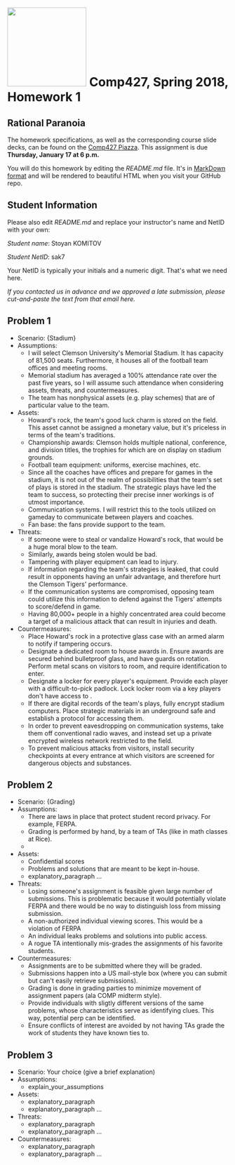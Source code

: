 # <img src="http://www.rice.edu/_images/rice-logo.jpg" width=180> Comp427, Spring 2018, Homework 1
## Rational Paranoia
The homework specifications, as well as the corresponding course slide decks,
can be found on the [Comp427 Piazza](https://piazza.com/class/jqifhp864b37ju).
This assignment is due **Thursday, January 17 at 6 p.m.**

You will do this homework by editing the _README.md_ file. It's in
[MarkDown format](https://guides.github.com/features/mastering-markdown/)
and will be rendered to beautiful HTML when you visit your GitHub repo.

## Student Information
Please also edit _README.md_ and replace your instructor's name and NetID with your own:

_Student name_: Stoyan KOMITOV 

_Student NetID_: sak7 

Your NetID is typically your initials and a numeric digit. That's
what we need here.

_If you contacted us in advance and we approved a late submission,
please cut-and-paste the text from that email here._

## Problem 1
- Scenario: {Stadium}
- Assumptions:
  - I will select Clemson University's Memorial Stadium. It has capacity of 81,500 seats. Furthermore, it houses all of the football team offices and meeting rooms.
  - Memorial stadium has averaged a 100% attendance rate over the past five years, so I will assume such attendance when considering assets, threats, and countermeasures.
  - The team has nonphysical assets (e.g. play schemes) that are of particular value to the team.
- Assets:
  - Howard's rock, the team's good luck charm is stored on the field. This asset cannot be assigned a monetary value, but it's priceless in terms of the team's traditions.
  - Championship awards: Clemson holds multiple national, conference, and division titles, the trophies for which are on display on stadium grounds.
  - Football team equipment: uniforms, exercise machines, etc.
  - Since all the coaches have offices and prepare for games in the stadium, it is not out of the realm of possibilities that the team's set of plays is stored in the stadium. The strategic plays have led the team to success, so protecting their precise inner workings is of utmost importance.
  - Communication systems. I will restrict this to the tools utilized on gameday to communicate between players and coaches.
  - Fan base: the fans provide support to the team.
- Threats:
  - If someone were to steal or vandalize Howard's rock, that would be a huge moral blow to the team.
  - Similarly, awards being stolen would be bad.
  - Tampering with player equipment can lead to injury.
  - If information regarding the team's strategies is leaked, that could result in opponents having an unfair advantage, and therefore hurt the Clemson Tigers' performance.
  - If the communication systems are compromised, opposing team could utilize this information to defend against the Tigers' attempts to score/defend in game.
  - Having 80,000+ people in a highly concentrated area could become a target of a malicious attack that can result in injuries and death.
- Countermeasures:
  - Place Howard's rock in a protective glass case with an armed alarm to notify if tampering occurs.
  - Designate a dedicated room to house awards in. Ensure awards are secured behind bulletproof glass, and have guards on rotation. Perform metal scans on visitors to room, and require identification to enter.
  - Designate a locker for every player's equipment. Provide each player with a difficult-to-pick padlock. Lock locker room via a key players don't have access to .
  - If there are digital records of the team's plays, fully encrypt stadium computers. Place strategic materials in an underground safe and establish a protocol for accessing them.
  - In order to prevent eavesdropping on communication systems, take them off conventional radio waves, and instead set up a private encrypted wireless network restricted to the field.
  - To prevent malicious attacks from visitors, install security checkpoints at every entrance at which visitors are screened for dangerous objects and substances.
## Problem 2
- Scenario: {Grading}
- Assumptions:
  - There are laws in place that protect student record privacy. For example, FERPA. 
  - Grading is performed by hand, by a team of TAs (like in math classes at Rice).
  - 
- Assets:
  - Confidential scores 
  - Problems and solutions that are meant to be kept in-house.
  - explanatory_paragraph ...
- Threats:
  - Losing someone's assignment is feasible given large number of submissions. This is problematic because it would potentially violate FERPA and there would be no way to distinguish loss from missing submission.
  - A non-authorized individual viewing scores. This would be a violation of FERPA
  - An individual leaks problems and solutions into public access.
  - A rogue TA intentionally mis-grades the assignments of his favorite students.
- Countermeasures:
  - Assignments are to be submitted where they will be graded.
  - Submissions happen into a US mail-style box (where you can submit but can't easily retrieve submissions).
  - Grading is done in grading parties to minimize movement of assignment papers (ala COMP midterm style). 
  - Provide individuals with sligtly different versions of the same problems, whose characteristics serve as identifying clues. This way, potential perp can be identified.
  - Ensure conflicts of interest are avoided by not having TAs grade the work of students they have known ties to. 

## Problem 3
- Scenario: Your choice (give a brief explanation)
- Assumptions:
  - explain_your_assumptions
- Assets:
  - explanatory_paragraph
  - explanatory_paragraph ...
- Threats:
  - explanatory_paragraph 
  - explanatory_paragraph ...
- Countermeasures:
  - explanatory_paragraph
  - explanatory_paragraph ...

